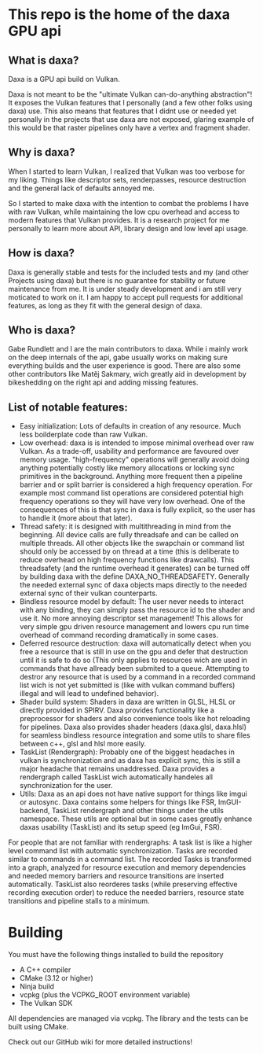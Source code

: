 # This repo is the home of the daxa GPU api

## What is daxa?
Daxa is a GPU api build on Vulkan.

Daxa is not meant to be the "ultimate Vulkan can-do-anything abstraction"!
It exposes the Vulkan features that I personally (and a few other folks using daxa) use.
This also means that features that I didnt use or needed yet personally in the projects that use daxa are not exposed, glaring example of this would be that raster pipelines only have a vertex and fragment shader. 

## Why is daxa?

When I started to learn Vulkan, I realized that Vulkan was too verbose for my liking. Things like descriptor sets, renderpasses, resource destruction and the general lack of defaults annoyed me.

So I started to make daxa with the intention to combat the problems I have with raw Vulkan, while maintaining the low cpu overhead and access to modern features that Vulkan provides. It is a research project for me personally to learn more about API, library design and low level api usage.

## How is daxa?

Daxa is generally stable and tests for the included tests and my (and other Projects using daxa) but there is no guarantee for stability or future maintenance from me. It is under steady development and i am still very moticated to work on it. I am happy to accept pull requests for additional features, as long as they fit with the general design of daxa.

## Who is daxa?

Gabe Rundlett and I are the main contributors to daxa. While i mainly work on the deep internals of the api, gabe usually works on making sure everything builds and the user experience is good. There are also some other contributors like Matěj Sakmary, wich greatly aid in development by bikeshedding on the right api and adding missing features.

## List of notable features:
* Easy initialization: Lots of defaults in creation of any resource. Much less boilderplate code than raw Vulkan.
* Low overhead: daxa is is intended to impose minimal overhead over raw Vulkan. As a trade-off, usability and performance are favoured over memory usage. "high-frequency" operations will generally avoid doing anything potentially costly like memory allocations or locking sync primitives in the background. Anything more frequent then a pipeline barrier and or split barrier is considered a high frequency operation. For example most command list operations are considered potential high frequency operations so they will have very low overhead.
One of the consequences of this is that sync in daxa is fully explicit, so the user has to handle it (more about that later).
* Thread safety: it is designed with multithreading in mind from the beginning. All device calls are fully threadsafe and can be called on multiple threads. All other objects like the swapchain or command list should only be accessed by on thread at a time (this is deliberate to reduce overhead on high frequency functions like drawcalls). This threadsafety (and the runtime overhead it generates) can be turned off by building daxa with the define DAXA_NO_THREADSAFETY. Generally the needed external sync of daxa objects maps directly to the needed external sync of their vulkan counterparts.
* Bindless resource model by default: The user never needs to interact with any binding, they can simply pass the resource id to the shader and use it. No more annoying descriptor set management! This allows for very simple gpu driven resource management and lowers cpu run time overhead of command recording dramatically in some cases.
* Deferred resource destruction: daxa will automatically detect when you free a resource that is still in use on the gpu and defer that destruction until it is safe to do so (This only applies to resources wich are used in commands that have allready been submited to a queue. Attempting to destror any resource that is used by a command in a recorded command list wich is not yet submitted is (like with vulkan command buffers) illegal and will lead to undefined behavior).
* Shader build system: Shaders in daxa are written in GLSL, HLSL or directly provided in SPIRV. Daxa provides functionality like a preprocessor for shaders and also convenience tools like hot reloading for pipelines. Daxa also provides shader headers (daxa.glsl, daxa.hlsl) for seamless bindless resource integration and some utils to share files between c++, glsl and hlsl more easily.
* TaskList (Rendergraph): Probably one of the biggest headaches in vulkan is synchronization and as daxa has explicit sync, this is still a major headache that remains unaddressed. Daxa provides a rendergraph called TaskList wich automatically handeles all synchronization for the user.
* Utils: Daxa as an api does not have native support for things like imgui or autosync. Daxa contains some helpers for things like FSR, ImGUI-backend, TaskList rendergraph and other things under the utils namespace. These utils are optional but in some cases greatly enhance daxas usability (TaskList) and its setup speed (eg ImGui, FSR).

For people that are not familiar with rendergraphs: 
A task list is like a higher level command list with automatic synchronization. Tasks are recorded similar to commands in a command list. The recorded Tasks is transformed into a graph, analyzed for resource execution and memory dependencies and needed memory barriers and resource transitions are inserted automatically. TaskList also reorderes tasks (while preserving effective recording execution order) to reduce the needed barriers, resource state transitions and pipeline stalls to a minimum.

# Building
You must have the following things installed to build the repository
 * A C++ compiler
 * CMake (3.12 or higher)
 * Ninja build
 * vcpkg (plus the VCPKG_ROOT environment variable)
 * The Vulkan SDK

All dependencies are managed via vcpkg.
The library and the tests can be built using CMake.

Check out our GitHub wiki for more detailed instructions!
